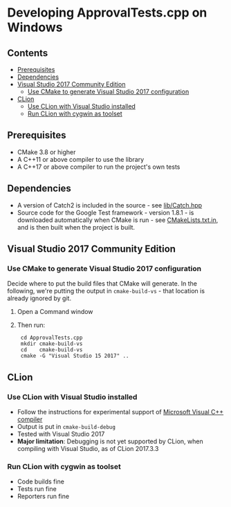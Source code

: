 <!--
GENERATED FILE - DO NOT EDIT
This file was generated by [MarkdownSnippets](https://github.com/SimonCropp/MarkdownSnippets).
Source File: /mdsource/BUILD-Windows.source.md
To change this file edit the source file and then run MarkdownSnippets.
-->

<a id="top"></a>

# Developing ApprovalTests.cpp on Windows

<!-- toc -->
## Contents

  * [Prerequisites](#prerequisites)
  * [Dependencies](#dependencies)
  * [Visual Studio 2017 Community Edition](#visual-studio-2017-community-edition)
    * [Use CMake to generate Visual Studio 2017 configuration](#use-cmake-to-generate-visual-studio-2017-configuration)
  * [CLion](#clion)
    * [Use CLion with Visual Studio installed](#use-clion-with-visual-studio-installed)
    * [Run CLion with cygwin as toolset](#run-clion-with-cygwin-as-toolset)
<!-- endtoc -->


## Prerequisites

* CMake 3.8 or higher
* A C++11 or above compiler to use the library
* A C++17 or above compiler to run the project's own tests

## Dependencies

* A version of Catch2 is included in the source - see [lib/Catch.hpp](/lib/Catch.hpp)
* Source code for the Google Test framework - version 1.8.1 - is downloaded automatically when CMake is run - see [CMakeLists.txt.in](/CMakeLists.txt.in), and is then built when the project is built.

## Visual Studio 2017 Community Edition

### Use CMake to generate Visual Studio 2017 configuration

Decide where to put the build files that CMake will generate.
In the following, we're putting the output in `cmake-build-vs` - that location is already ignored by git.

1. Open a Command window
2. Then run:

		cd ApprovalTests.cpp
		mkdir cmake-build-vs
		cd    cmake-build-vs
		cmake -G "Visual Studio 15 2017" ..

## CLion

### Use CLion with Visual Studio installed

* Follow the instructions for experimental support of [Microsoft Visual C++ compiler](https://www.jetbrains.com/help/clion/quick-tutorial-on-configuring-clion-on-windows.html)
* Output is put in `cmake-build-debug`
* Tested with Visual Studio 2017
* **Major limitation**: Debugging is not yet supported by CLion, when compiling with Visual Studio, as of CLion 2017.3.3

### Run CLion with cygwin as toolset

* Code builds fine
* Tests run fine
* Reporters run fine
